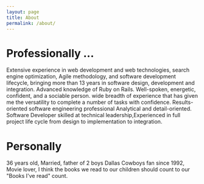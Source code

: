 ```yaml
---
layout: page
title: About
permalink: /about/
---
```

<h1>Professionally ...</h1>
<p>
Extensive experience in web development and web technologies, search engine optimization,
Agile methodology, and software development lifecycle, bringing more than 13 years in
software design, development and integration. Advanced knowledge of Ruby on Rails. 
Well-spoken, energetic, confident, and a sociable person. wide breadth of experience that
has given me the versatility to complete a number of tasks with confidence.
Results-oriented software engineering professional Analytical and detail-oriented.
Software Developer skilled at technical leadership,Experienced in full project life cycle from
design to implementation to integration.</p>

<h1>Personally</h1>
<p>36 years old, Married, father of 2 boys Dallas Cowboys fan since 1992, Movie lover, I think
the books we read to our children should count to our "Books I've read" count.</p>
